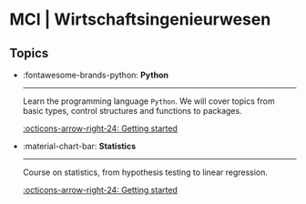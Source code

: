 # MCI | Wirtschaftsingenieurwesen


## Topics

<div class="grid cards" markdown>

- :fontawesome-brands-python: __Python__

    ---
    
    Learn the programming language `Python`. We will cover topics from basic 
    types, control structures and functions to packages.
    
    [:octicons-arrow-right-24: Getting started](python/index.md)

- :material-chart-bar: __Statistics__

    ---
    
    Course on statistics, from hypothesis testing to linear regression.
    
    [:octicons-arrow-right-24: Getting started](statistics/index.md)
</div>
